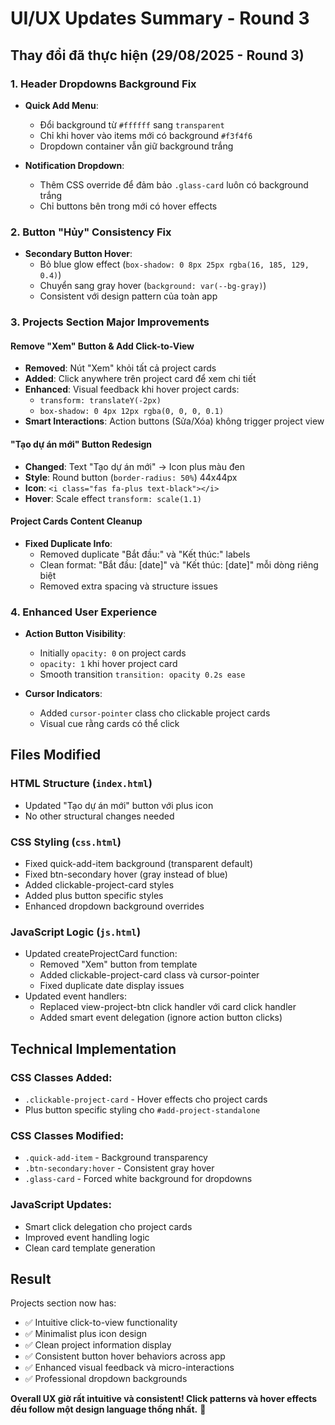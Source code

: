 # UI/UX Updates Summary - Round 3

## Thay đổi đã thực hiện (29/08/2025 - Round 3)

### 1. Header Dropdowns Background Fix
- **Quick Add Menu**: 
  - Đổi background từ `#ffffff` sang `transparent`
  - Chỉ khi hover vào items mới có background `#f3f4f6`
  - Dropdown container vẫn giữ background trắng

- **Notification Dropdown**:
  - Thêm CSS override để đảm bảo `.glass-card` luôn có background trắng
  - Chỉ buttons bên trong mới có hover effects

### 2. Button "Hủy" Consistency Fix
- **Secondary Button Hover**: 
  - Bỏ blue glow effect (`box-shadow: 0 8px 25px rgba(16, 185, 129, 0.4)`)
  - Chuyển sang gray hover (`background: var(--bg-gray)`)
  - Consistent với design pattern của toàn app

### 3. Projects Section Major Improvements

#### Remove "Xem" Button & Add Click-to-View
- **Removed**: Nút "Xem" khỏi tất cả project cards
- **Added**: Click anywhere trên project card để xem chi tiết
- **Enhanced**: Visual feedback khi hover project cards:
  - `transform: translateY(-2px)`
  - `box-shadow: 0 4px 12px rgba(0, 0, 0, 0.1)`
- **Smart Interactions**: Action buttons (Sửa/Xóa) không trigger project view

#### "Tạo dự án mới" Button Redesign  
- **Changed**: Text "Tạo dự án mới" → Icon plus màu đen
- **Style**: Round button (`border-radius: 50%`) 44x44px
- **Icon**: `<i class="fas fa-plus text-black"></i>`
- **Hover**: Scale effect `transform: scale(1.1)`

#### Project Cards Content Cleanup
- **Fixed Duplicate Info**: 
  - Removed duplicate "Bắt đầu:" và "Kết thúc:" labels
  - Clean format: "Bắt đầu: [date]" và "Kết thúc: [date]" mỗi dòng riêng biệt
  - Removed extra spacing và structure issues

### 4. Enhanced User Experience
- **Action Button Visibility**: 
  - Initially `opacity: 0` on project cards
  - `opacity: 1` khi hover project card
  - Smooth transition `transition: opacity 0.2s ease`

- **Cursor Indicators**:
  - Added `cursor-pointer` class cho clickable project cards
  - Visual cue rằng cards có thể click

## Files Modified

### HTML Structure (`index.html`)
- Updated "Tạo dự án mới" button với plus icon
- No other structural changes needed

### CSS Styling (`css.html`)
- Fixed quick-add-item background (transparent default)
- Fixed btn-secondary hover (gray instead of blue)  
- Added clickable-project-card styles
- Added plus button specific styles
- Enhanced dropdown background overrides

### JavaScript Logic (`js.html`)
- Updated createProjectCard function:
  - Removed "Xem" button from template
  - Added clickable-project-card class và cursor-pointer
  - Fixed duplicate date display issues
- Updated event handlers:
  - Replaced view-project-btn click handler với card click handler
  - Added smart event delegation (ignore action button clicks)

## Technical Implementation

### CSS Classes Added:
- `.clickable-project-card` - Hover effects cho project cards
- Plus button specific styling cho `#add-project-standalone`

### CSS Classes Modified:
- `.quick-add-item` - Background transparency
- `.btn-secondary:hover` - Consistent gray hover
- `.glass-card` - Forced white background for dropdowns

### JavaScript Updates:
- Smart click delegation cho project cards
- Improved event handling logic
- Clean card template generation

## Result
Projects section now has:
- ✅ Intuitive click-to-view functionality
- ✅ Minimalist plus icon design
- ✅ Clean project information display
- ✅ Consistent button hover behaviors across app
- ✅ Enhanced visual feedback và micro-interactions
- ✅ Professional dropdown backgrounds

**Overall UX giờ rất intuitive và consistent! Click patterns và hover effects đều follow một design language thống nhất.** 🎯

